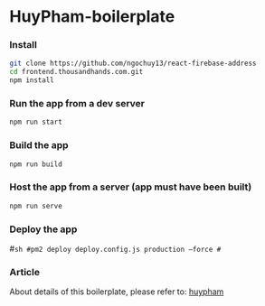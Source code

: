 # HuyPham-boilerplate

### Install
```sh
git clone https://github.com/ngochuy13/react-firebase-address
cd frontend.thousandhands.com.git
npm install
```

### Run the app from a dev server
```sh
npm run start
```

### Build the app
```sh
npm run build
```

### Host the app from a server (app must have been built)
```sh
npm run serve
```
### Deploy the app
#```sh
#pm2 deploy deploy.config.js production —force
#```

### Article
About details of this boilerplate, please refer to: [huypham](https://github.com/ngochuy13)

